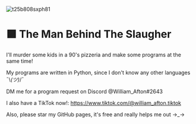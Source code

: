![t25b808sxph81](https://user-images.githubusercontent.com/107783820/201529773-a0b5b74c-78b6-40d1-b0b9-13bd0bd83bc6.png)

# 🟪 The Man Behind The Slaugher
I'll murder some kids in a 90's pizzeria and make some programs at the same time!

My programs are written in Python, since I don't know any other languages ¯\\_(ツ)_/¯

DM me for a program request on Discord @William_Afton#2643

I also have a TikTok now!: https://www.tiktok.com/@william_afton.tiktok

Also, please star my GitHub pages, it's free and really helps me out →_→
